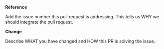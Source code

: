 
**Reference**

Add the issue number this pull request is addressing.
This tells us WHY we should integrate the pull request.

**Change**

Describe WHAT you have changed and HOW this PR is solving the issue.
